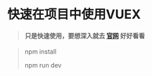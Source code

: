 # 快速在项目中使用VUEX

> #### 只是快速使用，要想深入就去 [官网](https://vuex.vuejs.org/zh-cn/) 好好看看

> npm install
>
> npm run dev
